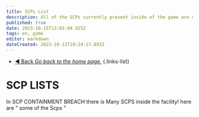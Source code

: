 ```yaml
---
title: SCPs List
description: All of the SCPs currently present inside of the game are on this page.
published: true
date: 2023-10-15T13:03:04.925Z
tags: en, game
editor: markdown
dateCreated: 2023-10-12T19:24:17.893Z
---
```


- [:arrow_backward: Back *Go back to the home page.*](/en/home)
{.links-list}
# SCP LISTS
In SCP CONTAINMENT BREACH there is Many SCPS inside the facility! here are " some of the Scps "
